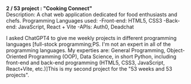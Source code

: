 
<b>2 / 53 project : "Cooking Connect"</b><br>
Description: A chat web application dedicated for food enthusiasts and chefs. 
Programming Languages used: -Front-end: HTML5, CSS3
                            -Back-end: JavaScript, React + Vite
                            -APIs: Auth0, Deadchat


I asked ChatGPT4 to give me weekly projects in different programming languages [full-stock programming;PS. I'm not an expert in all of the programming languages. My experties are: General Programming, Object-Oriented Programming (OOP), Data Science, in short Python, including front-end and back-end programming (HTML5, CSS3, JavaScript, React+Vite, etc.)]This is my second project for the "53 weeks and 53 projects". 
